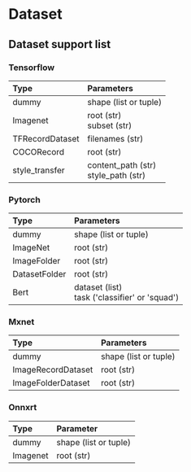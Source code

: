 Dataset
==================

## Dataset support list

### Tensorflow

| Type                  | Parameters                                    |
| :------               | :------                                       |
| dummy                 | shape (list or tuple)                         |
| Imagenet              | root (str)<br>subset (str)<br>                |
| TFRecordDataset       | filenames (str)                               |
| COCORecord            | root (str)                                    |
| style_transfer        | content_path (str)<br>style_path (str)        |


### Pytorch

| Type                  | Parameters                                      |
| :------               | :------                                         |
| dummy                 | shape (list or tuple)                           |
| ImageNet              | root (str)                                      |
| ImageFolder           | root (str)                                      |
| DatasetFolder         | root (str)                                      |
| Bert                  | dataset (list)<br>task ('classifier' or 'squad')|


### Mxnet

| Type                  | Parameters                                     |
| :------               | :------                                        |
| dummy                 | shape (list or tuple)                          |
| ImageRecordDataset    | root (str)                                     |
| ImageFolderDataset    | root (str)                                     |

### Onnxrt

| Type                  | Parameter                                      |
| :------               | :------                                        |
| dummy                 | shape (list or tuple)                          |
| Imagenet              | root (str)                                     |
